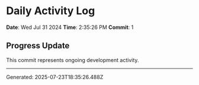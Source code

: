 # Daily Activity Log

**Date**: Wed Jul 31 2024
**Time**: 2:35:26 PM
**Commit**: 1

## Progress Update

This commit represents ongoing development activity.

---
Generated: 2025-07-23T18:35:26.488Z
